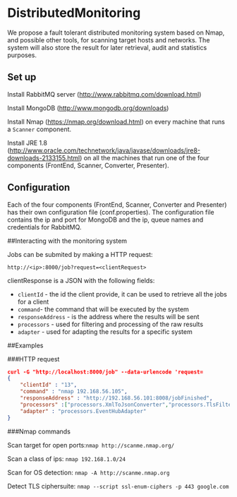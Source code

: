 # DistributedMonitoring

We propose a fault tolerant distributed monitoring system based on Nmap, and possible other tools, for scanning target hosts and networks. The system will also store the result for later retrieval, audit and statistics purposes.

## Set up

Install RabbitMQ server (http://www.rabbitmq.com/download.html)

Install MongoDB (http://www.mongodb.org/downloads)

Install Nmap (https://nmap.org/download.html) on every machine that runs a `Scanner` component.

Install JRE 1.8 (http://www.oracle.com/technetwork/java/javase/downloads/jre8-downloads-2133155.html) on all the machines that run one of the four components (FrontEnd, Scanner, Converter, Presenter).

## Configuration

Each of the four components (FrontEnd, Scanner, Converter and Presenter) has their own configuration file (conf.properties). The configuration file contains the ip and port for MongoDB and the ip, queue names and credentials for RabbitMQ.


##Interacting with the monitoring system

Jobs can be submited by making a HTTP request:
```
http://<ip>:8000/job?request=<clientRequest>
```

clientResponse is a JSON with the following fields:
* `clientId` - the id the client provide, it can be used to retrieve all the jobs for a client
* `command`- the command that will be executed by the system
* `responseAddress` - is the address where the results will be sent
* `processors` - used for filtering and processing of the raw results
* `adapter` - used for adapting the results for a specific system


##Examples

###HTTP request
```json
curl -G "http://localhost:8000/job" --data-urlencode 'request=
{
	"clientId" : "13",
	"command" : "nmap 192.168.56.105",
	"responseAddress" : "http://192.168.56.101:8008/jobFinished",
	"processors" :["processors.XmlToJsonConverter","processors.TlsFilter"],
	"adapter" : "processors.EventHubAdapter"
}
```

###Nmap commands

Scan target for open ports:`nmap http://scanme.nmap.org/`

Scan a class of ips: `nmap 192.168.1.0/24` 

Scan for OS detection: `nmap -A http://scanme.nmap.org`

Detect TLS ciphersuite: `nmap --script ssl-enum-ciphers -p 443 google.com`
